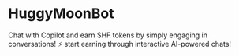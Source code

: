# HuggyMoonBot
Chat with Copilot and earn $HF tokens by simply engaging in conversations! ⚡ start earning through interactive AI-powered chats!
